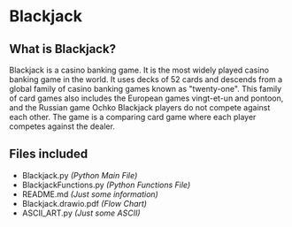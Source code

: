 # Blackjack
## What is Blackjack?

Blackjack is a casino banking game. It is the most widely played casino banking game in the world. It uses decks of 52 cards and descends from a global family of casino banking games known as "twenty-one". This family of card games also includes the European games vingt-et-un and pontoon, and the Russian game Ochko Blackjack players do not compete against each other. The game is a comparing card game where each player competes against the dealer.

## Files included

- Blackjack.py _(Python Main File)_
- BlackjackFunctions.py _(Python Functions File)_
- README.md _(Just some information)_
- Blackjack.drawio.pdf _(Flow Chart)_
- ASCII_ART.py _(Just some ASCII)_